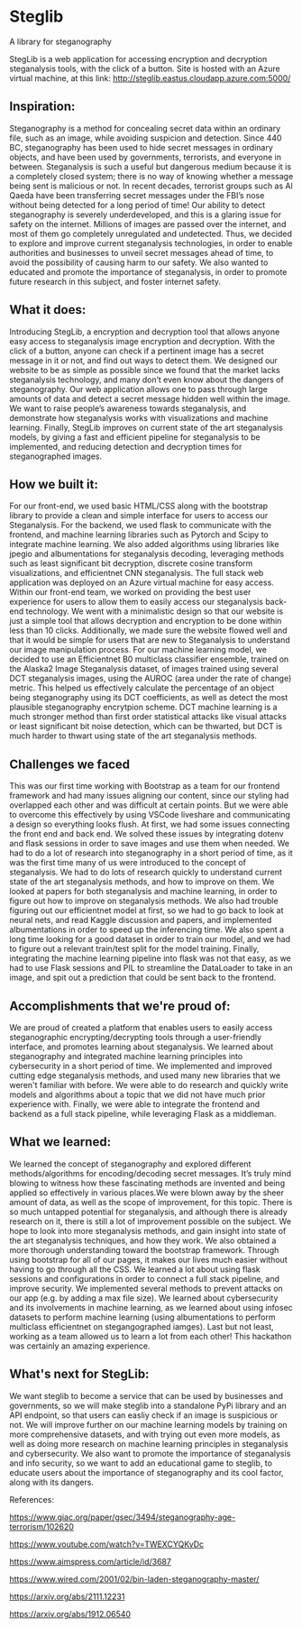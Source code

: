 # Steglib

A library for steganography

StegLib is a web application for accessing encryption and decryption steganalysis tools, with the click of a button.
Site is hosted with an Azure virtual machine, at this link: http://steglib.eastus.cloudapp.azure.com:5000/

## Inspiration:

Steganography is a method for concealing secret data within an ordinary file, such as an image, while avoiding suspicion and detection. Since 440 BC, steganography has been used to hide secret messages in ordinary objects, and have been used by governments, terrorists, and everyone in between. Steganalysis is such a useful but dangerous medium because it is a completely closed system; there is no way of knowing whether a message being sent is malicious or not. In recent decades, terrorist groups such as Al Qaeda have been transferring secret messages under the FBI’s nose without being detected for a long period of time! Our ability to detect steganography is severely underdeveloped, and this is a glaring issue for safety on the internet. Millions of images are passed over the internet, and most of them go completely unregulated and undetected. Thus, we decided to explore and improve current steganalysis technologies, in order to enable authorities and businesses to unveil secret messages ahead of time, to avoid the possibility of causing harm to our safety. We also wanted to educated and promote the importance of steganalysis, in order to promote future research in this subject, and foster internet safety. 

## What it does: 

Introducing StegLib, a encryption and decryption tool that allows anyone easy access to steganalysis image encryption and decryption. With the click of a button, anyone can check if a pertinent image has a secret message in it or not, and find out ways to detect them. We designed our website to be as simple as possible since we found that the market lacks steganalysis technology, and many don’t even know about the dangers of steganography. Our web application allows one to pass through large amounts of data and detect a secret message hidden well within the image. We want to raise people’s awareness towards steganalysis, and demonstrate how steganalysis works with visualizations and machine learning. Finally, StegLib improves on current state of the art steganalysis models, by giving a fast and efficient pipeline for steganalysis to be implemented, and reducing detection and decryption times for steganographed images. 

## How we built it:

For our front-end, we used basic HTML/CSS along with the bootstrap library to provide a clean and simple interface for users to access our Steganalysis. For the backend, we used flask to communicate with the frontend, and machine learning libraries such as Pytorch and Scipy to integrate machine learning. We also added algorithms using libraries like jpegio and albumentations for steganalysis decoding, leveraging methods such as least significant bit decryption, discrete cosine transform visualizations, and efficientnet CNN steganalysis. The full stack web application was deployed on an Azure virtual machine for easy access. Within our front-end team, we worked on providing the best user experience for users to allow them to easily access our steganalysis back-end technology. We went with a minimalistic design so that our website is just a simple tool that allows decryption and encryption to be done within less than 10 clicks. Additionally, we made sure the website flowed well and that it would be simple for users that are new to Steganalysis to understand our image manipulation process. For our machine learning model, we decided to use an Efficientnet B0 multiclass classifier ensemble, trained on the Alaska2 Image Steganalysis dataset, of images trained using several DCT steganalysis images, using the AUROC (area under the rate of change) metric. This helped us effectively calculate the percentage of an object being steganography using its DCT coefficients, as well as detect the most plausible steganography encrytpion scheme. DCT machine learning is a much stronger method than first order statistical attacks like visual attacks or least significant bit noise detection, which can be thwarted, but DCT is much harder to thwart using state of the art steganalysis methods. 

## Challenges we faced

This was our first time working with Bootstrap as a team for our frontend framework and had many issues aligning our content, since our styling had overlapped each other and was difficult at certain points. But we were able to overcome this effectively by using VSCode liveshare and communicating a design so everything looks flush. At first, we had some issues connecting the front end and back end. We solved these issues by integrating dotenv and flask sessions in order to save images and use them when needed. 
We had to do a lot of research into steganography in a short period of time, as it was the first time many of us were introduced to the concept of steganalysis. We had to do lots of research quickly to understand current state of the art steganalysis methods, and how to improve on them. We looked at papers for both steganalysis and machine learning, in order to figure out how to improve on steganalysis methods. We also had trouble figuring out our efficientnet model at first, so we had to go back to look at neural nets, and read Kaggle discussion and papers, and implemented albumentations in order to speed up the inferencing time. We also spent a long time looking for a good dataset in order to train our model, and we had to figure out a relevant train/test split for the model training. Finally, integrating the machine learning pipeline into flask was not that easy, as we had to use Flask sessions and PIL to streamline the DataLoader to take in an image, and spit out a prediction that could be sent back to the frontend. 

## Accomplishments that we're proud of:

We are proud of created a platform that enables users to easily access steganographic encrypting/decrypting tools through a user-friendly interface, and promotes learning about steganalysis. We learned about steganography and integrated machine learning principles into cybersecurity in a short period of time. We implemented and improved cutting edge steganalysis methods, and used many new libraries that we weren't familiar with before. We were able to do research and quickly write models and algorithms about a topic that we did not have much prior experience with. Finally, we were able to integrate the frontend and backend as a full stack pipeline, while leveraging Flask as a middleman. 

## What we learned:

We learned the concept of steganography and explored different methods/algorithms for encoding/decoding secret messages. It’s truly mind blowing to witness how these fascinating methods are invented and being applied so effectively in various places.We were blown away by the sheer amount of data, as well as the scope of improvement, for this topic. There is so much untapped potential for steganalysis, and although there is already research on it, there is still a lot of improvement possible on the subject. We hope to look into more steganalysis methods, and gain insight into state of the art steganalysis techniques, and how they work. We also obtained a more thorough understanding toward the bootstrap framework. Through using bootstrap for all of our pages, it makes our lives much easier without having to go through all the CSS. We learned a lot about using flask sessions and configurations in order to connect a full stack pipeline, and improve security. We implemented several methods to prevent attacks on our app (e.g. by adding a max file size). We learned about cybersecurity and its involvements in machine learning, as we learned about using infosec datasets to perform machine learning (using albumentations to perform multiclass efficientnet on stegangographed iamges). Last but not least, working as a team allowed us to learn a lot from each other! This hackathon was certainly an amazing experience. 

## What's next for StegLib:

We want steglib to become a service that can be used by businesses and governments, so we will make steglib into a standalone PyPi library and an API endpoint, so that users can easliy check if an image is suspicious or not. We will improve further on our machine learning models by training on more comprehensive datasets, and with trying out even more models, as well as doing more research on machine learning principles in steganalysis and cybersecurity. We also want to promote the importance of steganalysis and info security, so we want to add an educational game to steglib, to educate users about the importance of steganography and its cool factor, along with its dangers. 

References: 

https://www.giac.org/paper/gsec/3494/steganography-age-terrorism/102620

https://www.youtube.com/watch?v=TWEXCYQKyDc

https://www.aimspress.com/article/id/3687

https://www.wired.com/2001/02/bin-laden-steganography-master/

https://arxiv.org/abs/2111.12231

https://arxiv.org/abs/1912.06540
